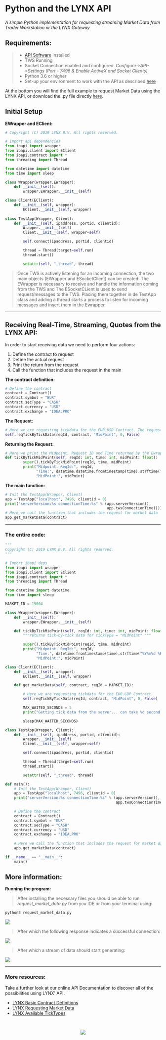 # Python and the LYNX API

*A simple Python implementation for requesting streaming Market Data from Trader Workstation or the LYNX Gateway*

## Requirements:

> - [API Software](https://api.lynx.academy/#/API_versions) Installed
>- TWS Running
> - Socket Connection enabled and configured: *Configure->API->Settings* *(Port - 7496 & Enable ActiveX and Socket Clients)*
> - Python 3.6 or higher
> - Set-up your environment to work with the API as described [here](/Python/README.md)
> 


At the bottom you will find the full example to request Market Data using the LYNX API, or download the .py file directly [here](/request_market_data.py). 

## Initial Setup

**EWrapper and EClient:**

```python
# Copyright (C) 2019 LYNX B.V. All rights reserved.

# Import api dependencies
from ibapi import wrapper
from ibapi.client import EClient
from ibapi.contract import *
from threading import Thread

from datetime import datetime
from time import sleep

class Wrapper(wrapper.EWrapper):
    def __init__(self):
        wrapper.EWrapper.__init__(self)

class Client(EClient):
    def __init__(self, wrapper):
        EClient.__init__(self, wrapper)
        
class TestApp(Wrapper, Client):
    def __init__(self, ipaddress, portid, clientid):
        Wrapper.__init__(self)
        Client.__init__(self, wrapper=self)

        self.connect(ipaddress, portid, clientid)

        thread = Thread(target=self.run)
        thread.start()

        setattr(self, "_thread", thread)

```

> Once TWS is actively listening for an incoming connection, the two main objects (EWrapper and ESocketClient) can be created. The EWrapper is necessary to receive and handle the information coming from the TWS and The ESocketCLient is used to send request/messages to the TWS. Placing them together in de TestApp class and adding a thread starts a process to listen for incoming messages and insert them in the Ewrapper. 

---

## Receiving Real-Time, Streaming, Quotes from the LYNX API:

In order to start receiving data we need to perform four actions:

1. Define the contract to request
2. Define the actual request
3. Print the return from the request
4. Call the function that includes the request in the main

**The contract definition:**

```python
# Define the contract
contract = Contract()
contract.symbol = "EUR"
contract.secType = "CASH"
contract.currency = "USD"
contract.exchange = "IDEALPRO"
```

**The Request**:

```python
# Here we are requesting tickdata for the EUR.USD Contract. The request is inserted in a function placed in the EClient class. 
self.reqTickByTickData(reqId, contract, "MidPoint", 0, False)
```

**Returning the Request:**

```python
# Here we print the Midpoint, Request ID and Time returned by the Ewrapper from the request
def tickByTickMidPoint(self, reqId: int, time: int, midPoint: float):
        super().tickByTickMidPoint(reqId, time, midPoint)
        print("Midpoint. ReqId:", reqId,
              "Time:", datetime.datetime.fromtimestamp(time).strftime("%Y%m%d %H:%M:%S"),
              "MidPoint:", midPoint)   
```

**The main function:**

```python
# Init the TestApp(Wrapper, Client)
app = TestApp("localhost", 7496, clientid = 0)
print("serverVersion:%s connectionTime:%s" % (app.serverVersion(),
                                              app.twsConnectionTime()))
# Here we call the function that includes the request for market data                                              
app.get_marketData(contract)
```
                                             
---

### The entire code:


```python
"""
Copyright (C) 2019 LYNX B.V. All rights reserved.
"""

# Import ibapi deps
from ibapi import wrapper
from ibapi.client import EClient
from ibapi.contract import *
from threading import Thread

from datetime import datetime
from time import sleep

MARKET_ID = 19004

class Wrapper(wrapper.EWrapper):
    def __init__(self):
        wrapper.EWrapper.__init__(self)

    def tickByTickMidPoint(self, reqId: int, time: int, midPoint: float):
        """returns tick-by-tick data for tickType = "MidPoint" """

        super().tickByTickMidPoint(reqId, time, midPoint)
        print("Midpoint. ReqId:", reqId,
              "Time:", datetime.fromtimestamp(time).strftime("%Y%m%d %H:%M:%S"),
              "MidPoint:", midPoint)

class Client(EClient):
    def __init__(self, wrapper):
        EClient.__init__(self, wrapper)

    def get_marketData(self, contract, reqId = MARKET_ID):

        # Here we are requesting tickdata for the EUR.GBP Contract.
        self.reqTickByTickData(reqId, contract, "MidPoint", 0, False)

        MAX_WAITED_SECONDS = 5
        print("Getting tick data from the server... can take %d second to complete" % MAX_WAITED_SECONDS)

        sleep(MAX_WAITED_SECONDS)

class TestApp(Wrapper, Client):
    def __init__(self, ipaddress, portid, clientid):
        Wrapper.__init__(self)
        Client.__init__(self, wrapper=self)

        self.connect(ipaddress, portid, clientid)

        thread = Thread(target=self.run)
        thread.start()

        setattr(self, "_thread", thread)

def main():
    # Init the TestApp(Wrapper, Client)
    app = TestApp("localhost", 7496, clientid = 0)
    print("serverVersion:%s connectionTime:%s" % (app.serverVersion(),
                                                  app.twsConnectionTime()))

    # Define the contract
    contract = Contract()
    contract.symbol = "EUR"
    contract.secType = "CASH"
    contract.currency = "USD"
    contract.exchange = "IDEALPRO"
    
    # Here we call the function that includes the request for market data   
    app.get_marketData(contract)

if __name__ == "__main__":
    main()
```


## More information:

**Running the program:**


> After installing the necessary files you should be able to run *request_market_data.py* from you IDE or from your terminal using:

```bash
python3 request_market_data.py
```

![](images/run_from_terminal2.png)

> After which the following response indicates a successful connection:

![](images/output_from_console.png)


> After which a stream of data should start generating:

![](images/output_from_console2.png)

---

### More resources:

Take a further look at our online API Documentation to discover all of the possibilities using LYNX' API.

- [LYNX Basic Contract Definitions](https://api.lynx.academy/#/BasicContracts.md)
- [LYNX Requesting Market Data](https://api.lynx.academy/#/TopMarketData.md)
- [LYNX Available TickTypes](https://api.lynx.academy/#/TickTypes.md)
<br/>

<p align="center">
  <img src="images/logo_cover.svg">
</p>
